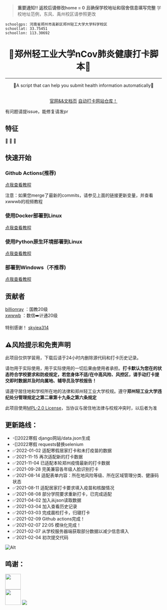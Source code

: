 > **重要通知!! 返校后请修改home = 0 且确保学校地址和宿舍信息填写完整**
> 学校地址范例，东风、禹州校区请参照更改
```
schoolgps: 河南省郑州市高新区郑州轻工大学大学科学校区
schoollat: 33.75451
schoollon: 113.30692
```

<h1 align="center">🎉郑州轻工业大学nCov肺炎健康打卡脚本🎉</h1>
<hr />
<p align="center">🍺A script that can help you submit health information automatically🍺</p>
<div align="center">
<img src="https://img.shields.io/badge/Python-3.9-brightgreen" alt="">
<img src="https://img.shields.io/badge/Chrome-v88-green" alt="">
<a target="_blank" href="https://daka.xwwwb.com"><img src="https://img.shields.io/badge/Docs-latest-blueviolet" alt=""></a>
</div>
<div align="center"><a target="_blank" href="https://xwwwb.github.io/zzulidakadocs">官网&&文档页</a> 
<a target="_blank" href="https://github.com/xwwwb/ZzuliDakaWeb">自动打卡网站仓库！</a></div>

有问题请提issue，能修复请发pr

<h2>特征</h2>
👏
🎨
🍔

<h2>快速开始</h2>

<h3>Github Actions(推荐)</h3>
 <a target="_blank" href="https://xwwwb.github.io/zzulidakadocs/#/github_action">点我查看教程</a><br />
 
 注意：如果您merge了最新的commits，请参见上面的链接更新变量，并查看xwwwb的视频教程
<h3>使用Docker部署到Linux</h3>
 <a target="_blank" href="https://xwwwb.github.io/zzulidakadocs/#/docker">点我查看教程</a>
<h3>使用Python原生环境部署到Linux</h3>
 <a target="_blank" href="https://xwwwb.github.io/zzulidakadocs/#/linux">点我查看教程</a>
<h3>部署到Windows（不推荐)</h3>
 <a target="_blank" href="https://xwwwb.github.io/zzulidakadocs/#/local">点我查看教程</a>
<h2>贡献者</h2>

 [billionray](https://github.com/billionray) ：国教20级  
 [xwwwb](https://github.com/xwwwb) ：数信➡️计通20级
 
特别感谢！ [skyiea314](https://github.com/skyiea314)

<h2>⚠风险提示和免责声明</h2>

此项目仅供学習用，下载后请于24小时内删除源代码和打卡历史记录。

请勿用于实际使用，用于实际使用的一切后果由使用者承担。**打卡默认为您在的状态符合学校要求和防疫规定，若您身体不适/在中高风险、风控区，请手动打卡提交即时数据并及时向属地、辅导员及学校报告！**

请遵守居住地和学校所在地的法律和郑州轻工业大学校规。遵守**郑州轻工业大学违纪处分管理规定之第二章第十九条之第六条规定**

此项目使用[MPL-2.0 License](https://github.com/billionray/ZZULI-healthreport/blob/main/LICENSE)，当协议与居住地法律与校规冲突时，以后者为准

<h2>更新路线：</h2>
<ul>
<li>-[]2022寒假 django网站/data.json生成</li>
<li>-[]2022寒假 requests替换selenium</li>
<li>✅2022-01-02 适配寒假居家打卡和未打疫苗的数据</li>
<li>✅2021-11-15 再次适配新的打卡数据</li>
<li>✅2021-11-04 已适配本轮郑州疫情最新的打卡数据</li>
<li>✅2021-09-28 完美兼容各年级人脸识别打卡</li>
<li>✅2021-08-14 适配表单内容：所在地风险等级、所在区域管理分类、健康码状态</li>
<li>✅2021-08-11 适配居家打卡要求填入疫苗和核酸情况</li>
<li>✅2021-08-08 部分学院要求重新打卡，已完成适配</li>
<li>✅2021-04-02 加入从json读取数据</li>
<li>✅2021-03-04 加入查看历史记录</li>
<li>✅2021-03-03 完成晨检打卡，归寝打卡</li>
<li>✅2021-02-09 Github actions完成！</li>
<li>✅2021-02-07 22:05 模块化完成！</li>
<li>✅2021-02-07 从学校服务器端获取部分数据以减少信息填入</li>
<li>✅2021-02-04 初次提交代码</li>
</ul>

![Alt](https://repobeats.axiom.co/api/embed/bb22485e12ef2414bde7533a0f6eece3c48786ac.svg "Repobeats analytics image")

<h2>鸣谢：</h2>
<a href="https://www.python.org/"><img src="https://www.python.org/static/img/python-logo.png" alt="" height="50px"></a><br />
<a href="https://visualstudio.microsoft.com/zh-hans/vs/"><img src="https://visualstudio.microsoft.com/wp-content/uploads/2019/06/BrandVisualStudioWin2019-3.svg" alt="" height="50px"></a>
<a href="https://www.jetbrains.com/zh-cn/pycharm/"><img src="https://upload.wikimedia.org/wikipedia/commons/thumb/1/1d/PyCharm_Icon.svg/96px-PyCharm_Icon.svg.png"></a><br />

